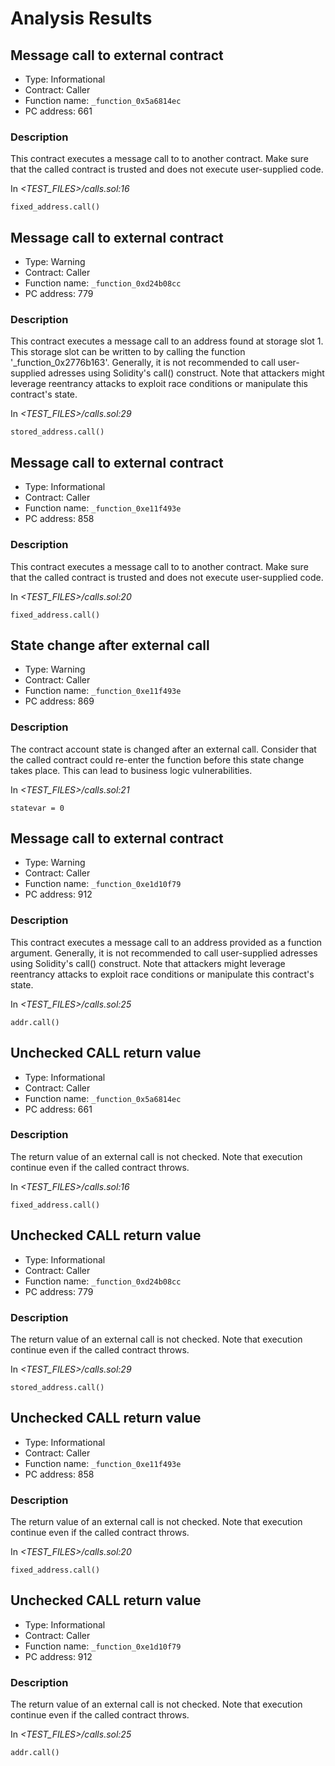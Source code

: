 # Analysis Results
## Message call to external contract
- Type: Informational
- Contract: Caller
- Function name: `_function_0x5a6814ec`
- PC address: 661

### Description
This contract executes a message call to to another contract. Make sure that the called contract is trusted and does not execute user-supplied code.

In *<TEST_FILES>/calls.sol:16*

```
fixed_address.call()
```
## Message call to external contract
- Type: Warning
- Contract: Caller
- Function name: `_function_0xd24b08cc`
- PC address: 779

### Description
This contract executes a message call to an address found at storage slot 1. This storage slot can be written to by calling the function '_function_0x2776b163'. Generally, it is not recommended to call user-supplied adresses using Solidity's call() construct. Note that attackers might leverage reentrancy attacks to exploit race conditions or manipulate this contract's state.

In *<TEST_FILES>/calls.sol:29*

```
stored_address.call()
```
## Message call to external contract
- Type: Informational
- Contract: Caller
- Function name: `_function_0xe11f493e`
- PC address: 858

### Description
This contract executes a message call to to another contract. Make sure that the called contract is trusted and does not execute user-supplied code.

In *<TEST_FILES>/calls.sol:20*

```
fixed_address.call()
```
## State change after external call
- Type: Warning
- Contract: Caller
- Function name: `_function_0xe11f493e`
- PC address: 869

### Description
The contract account state is changed after an external call. Consider that the called contract could re-enter the function before this state change takes place. This can lead to business logic vulnerabilities.

In *<TEST_FILES>/calls.sol:21*

```
statevar = 0
```
## Message call to external contract
- Type: Warning
- Contract: Caller
- Function name: `_function_0xe1d10f79`
- PC address: 912

### Description
This contract executes a message call to an address provided as a function argument. Generally, it is not recommended to call user-supplied adresses using Solidity's call() construct. Note that attackers might leverage reentrancy attacks to exploit race conditions or manipulate this contract's state.

In *<TEST_FILES>/calls.sol:25*

```
addr.call()
```
## Unchecked CALL return value
- Type: Informational
- Contract: Caller
- Function name: `_function_0x5a6814ec`
- PC address: 661

### Description
The return value of an external call is not checked. Note that execution continue even if the called contract throws.

In *<TEST_FILES>/calls.sol:16*

```
fixed_address.call()
```
## Unchecked CALL return value
- Type: Informational
- Contract: Caller
- Function name: `_function_0xd24b08cc`
- PC address: 779

### Description
The return value of an external call is not checked. Note that execution continue even if the called contract throws.

In *<TEST_FILES>/calls.sol:29*

```
stored_address.call()
```
## Unchecked CALL return value
- Type: Informational
- Contract: Caller
- Function name: `_function_0xe11f493e`
- PC address: 858

### Description
The return value of an external call is not checked. Note that execution continue even if the called contract throws.

In *<TEST_FILES>/calls.sol:20*

```
fixed_address.call()
```
## Unchecked CALL return value
- Type: Informational
- Contract: Caller
- Function name: `_function_0xe1d10f79`
- PC address: 912

### Description
The return value of an external call is not checked. Note that execution continue even if the called contract throws.

In *<TEST_FILES>/calls.sol:25*

```
addr.call()
```
